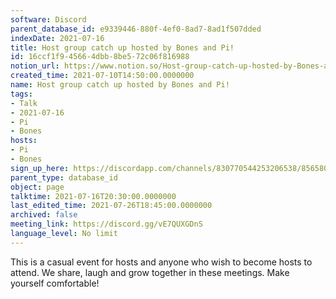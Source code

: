```yaml
---
software: Discord
parent_database_id: e9339446-880f-4ef0-8ad7-8ad1f507dded
indexDate: 2021-07-16
title: Host group catch up hosted by Bones and Pi!
id: 16ccf1f9-4566-4dbb-8be5-72c06f816988
notion_url: https://www.notion.so/Host-group-catch-up-hosted-by-Bones-and-Pi-16ccf1f945664dbb8be572c06f816988
created_time: 2021-07-10T14:50:00.0000000
name: Host group catch up hosted by Bones and Pi!
tags:
- Talk
- 2021-07-16
- Pi
- Bones
hosts:
- Pi
- Bones
sign_up_here: https://discordapp.com/channels/830770544253206538/856580095464046620/863309109738078228
parent_type: database_id
object: page
talktime: 2021-07-16T20:30:00.0000000
last_edited_time: 2021-07-26T18:45:00.0000000
archived: false
meeting_link: https://discord.gg/vE7QUXGDnS
language_level: No limit
---
```


This is a casual event for hosts and anyone who wish to become hosts to attend.  We share, laugh and grow together in these meetings.  Make yourself comfortable!






